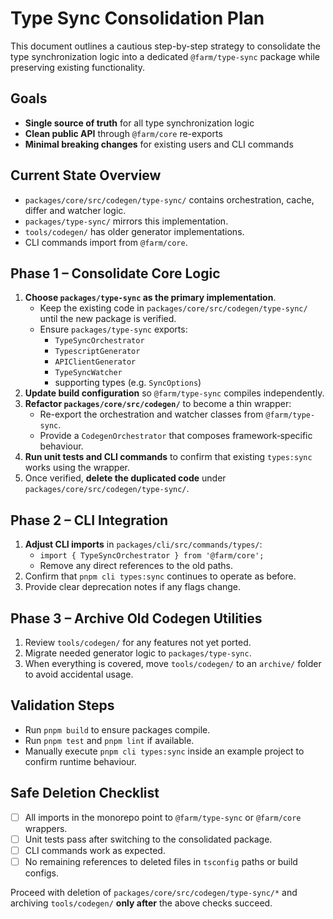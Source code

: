 # Type Sync Consolidation Plan

This document outlines a cautious step-by-step strategy to consolidate the type synchronization logic into a dedicated `@farm/type-sync` package while preserving existing functionality.

## Goals
- **Single source of truth** for all type synchronization logic
- **Clean public API** through `@farm/core` re-exports
- **Minimal breaking changes** for existing users and CLI commands

## Current State Overview
- `packages/core/src/codegen/type-sync/` contains orchestration, cache, differ and watcher logic.
- `packages/type-sync/` mirrors this implementation.
- `tools/codegen/` has older generator implementations.
- CLI commands import from `@farm/core`.

## Phase 1 – Consolidate Core Logic
1. **Choose `packages/type-sync` as the primary implementation**.
   - Keep the existing code in `packages/core/src/codegen/type-sync/` until the new package is verified.
   - Ensure `packages/type-sync` exports:
     - `TypeSyncOrchestrator`
     - `TypescriptGenerator`
     - `APIClientGenerator`
     - `TypeSyncWatcher`
     - supporting types (e.g. `SyncOptions`)
2. **Update build configuration** so `@farm/type-sync` compiles independently.
3. **Refactor `packages/core/src/codegen/`** to become a thin wrapper:
   - Re-export the orchestration and watcher classes from `@farm/type-sync`.
   - Provide a `CodegenOrchestrator` that composes framework‑specific behaviour.
4. **Run unit tests and CLI commands** to confirm that existing `types:sync` works using the wrapper.
5. Once verified, **delete the duplicated code** under `packages/core/src/codegen/type-sync/`.

## Phase 2 – CLI Integration
1. **Adjust CLI imports** in `packages/cli/src/commands/types/`:
   - `import { TypeSyncOrchestrator } from '@farm/core';`
   - Remove any direct references to the old paths.
2. Confirm that `pnpm cli types:sync` continues to operate as before.
3. Provide clear deprecation notes if any flags change.

## Phase 3 – Archive Old Codegen Utilities
1. Review `tools/codegen/` for any features not yet ported.
2. Migrate needed generator logic to `packages/type-sync`.
3. When everything is covered, move `tools/codegen/` to an `archive/` folder to avoid accidental usage.

## Validation Steps
- Run `pnpm build` to ensure packages compile.
- Run `pnpm test` and `pnpm lint` if available.
- Manually execute `pnpm cli types:sync` inside an example project to confirm runtime behaviour.

## Safe Deletion Checklist
- [ ] All imports in the monorepo point to `@farm/type-sync` or `@farm/core` wrappers.
- [ ] Unit tests pass after switching to the consolidated package.
- [ ] CLI commands work as expected.
- [ ] No remaining references to deleted files in `tsconfig` paths or build configs.

Proceed with deletion of `packages/core/src/codegen/type-sync/*` and archiving `tools/codegen/` **only after** the above checks succeed.

